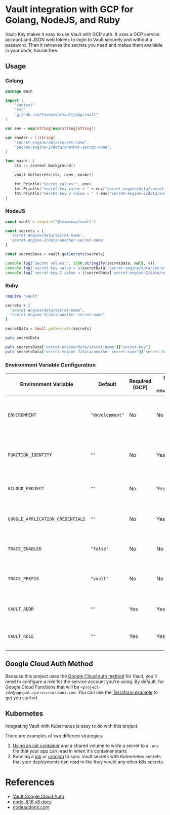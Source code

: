 # Vault integration with GCP for Golang, NodeJS, and Ruby

Vault-Key makes it easy to use Vault with GCP auth. It uses a GCP service account and JSON web tokens to login to Vault securely and without a password. Then it retrieves the secrets you need and makes them available in your code, hassle free.

## Usage

### Golang

```go
package main

import (
    "context"
    "fmt"
    "github.com/teamsnap/vault/pkg/vault"
)

var env = map[string]map[string]string{}

var envArr = []string{
    "secret-engine/data/secret-name",
    "secret-engine-2/data/another-secret-name",
}

func main() {
    ctx := context.Background()

    vault.GetSecrets(ctx, &env, envArr)

    fmt.Println("Secret values:", env)
    fmt.Println("secret-key value = " + env["secret-engine/data/secret-name"]["secret-key"])
    fmt.Println("secret-key-2 value = " + env["secret-engine-2/data/another-secret-name"]["secret-key-2"])
}
```

### NodeJS

```js
const vault = require('@teamsnap/vault')

const secrets = [
  'secret-engine/data/secret-name',
  'secret-engine-2/data/another-secret-name'
]

const secretData = vault.getSecrets(secrets)

console.log('Secret values:', JSON.stringify(secretData, null, 4))
console.log(`secret-key value = ${secretData['secret-engine/data/secret-name']['secret-key']}`)
console.log(`secret-key-2 value = ${secretData['secret-engine-2/data/another-secret-name']['secret-key-2']}`)
```

### Ruby

```ruby
require 'vault'

secrets = [
  "secret-engine/data/secret-name",
  "secret-engine-2/data/another-secret-name"
]

secretData = Vault.getSecrets(secrets)

puts secretData

puts secretsData["secret-engine/data/secret-name"]["secret-key"]
puts secretsData["secret-engine-2/data/another-secret-name"]["secret-key-2"]
```

### Environment Variable Configuration

|      Environment Variable        |     Default      | Required (GCP) | Required (other environments) |    Example   | Description |
| -------------------------------- | ---------------- | -------------- | ----------------------------- | -------------------------------------------- | ----------------------------------------------------- |
| `ENVIRONMENT`                    | `"development"`  | No             | No                            | `production`                                         | If set to anything but `production`, prints `trace` level logs |
| `FUNCTION_IDENTITY`              | `""`             | No             | Yes                           | `my-project-123@appspot.gserviceaccount.com`         | Email address associated with service account |
| `GCLOUD_PROJECT`                 | `""`             | No             | Yes                           | `my-project-123`                                     | Project ID the service account belongs to     |
| `GOOGLE_APPLICATION_CREDENTIALS` | `""`             | No             | Yes                           | `service-account/my-project-123.serviceaccount.json` | Path to service account credentials file      |
| `TRACE_ENABLED`                  | `"false"`        | No             | No                            | `true`                                               | Whether or to enable `opencensus` tracing     |
| `TRACE_PREFIX`                   | `"vault"`        | No             | No                            | `my-company`                                         | Prefix added to name of tracing spans         |
| `VAULT_ADDR`                     | `""`             | Yes            | Yes                           | `https://vault.my-company.com`                       | Vault address including protocol              |
| `VAULT_ROLE`                     | `""`             | Yes            | Yes                           | `vault-role-cloud-functions`                         | Name of role created in Vault for GCP auth    |

## Google Cloud Auth Method

Because this project uses the [Google Cloud auth method](https://www.vaultproject.io/api/auth/gcp/index.html) for Vault, you'll need to configure a role for the service account you're using. By default, for Google Cloud Functions that will be `<project-id>@appspot.gserviceaccount.com`. You can use the [Terraform example](./examples/terraform/gcp-auth.tf) to get you started.

## Kubernetes

Integrating Vault with Kubernetes is easy to do with this project.

There are examples of two different strategies.

1. [Using an init container](./examples/kubernetes/vault-init) and a shared volume to write a secret to a `.env` file that your app can read in when it's container starts
2. Running a [job](./examples/kubernetes/vault-k8s-secret/job.yaml) or [cronjob](./examples/kubernetes/vault-k8s-secret/cronjob.yaml) to sync Vault secrets with Kubernetes secrets that your deployments can read in like they would any other k8s secrets.

# References

- [Vault Google Cloud Auth](https://www.vaultproject.io/api/auth/gcp/index.html)
- [node-8.16 v8 docs](https://v8docs.nodesource.com/node-8.16/)
- [nodeaddons.com](https://nodeaddons.com/)
